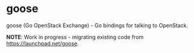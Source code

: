 # goose
goose (Go OpenStack Exchange) - Go bindings for talking to OpenStack.

**NOTE**: Work in progress - migrating existing code from https://launchpad.net/goose.
